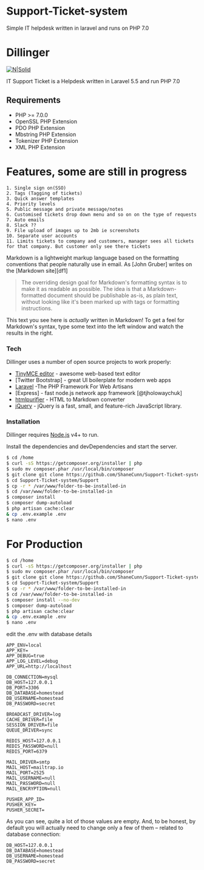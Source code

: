 # Support-Ticket-system
Simple IT helpdesk written in laravel and runs on PHP 7.0
# Dillinger

[![N|Solid](http://www.onetouchtelecare.com/images/logo1.png)](http://www.onetouchtelecare.com/)

IT Support Ticket is a Helpdesk written in Laravel 5.5 and run PHP 7.0
## Requirements
- PHP >= 7.0.0
- OpenSSL PHP Extension
- PDO PHP Extension
- Mbstring PHP Extension
- Tokenizer PHP Extension
- XML PHP Extension
#  Features, some are still in progress
    1. Single sign on(SSO)
	2. Tags (Tagging of tickets)
	3. Quick answer templates
	4. Priority levels
	5. Public message and private message/notes
	6. Customised tickets drop down menu and so on on the type of requests
	7. Auto emails
	8. Slack ??
	9. File upload of images up to 2mb ie screenshots
	10. Separate user accounts
	11. Limits tickets to company and customers, manager sees all tickets for that company. But customer only see there tickets


Markdown is a lightweight markup language based on the formatting conventions that people naturally use in email.  As [John Gruber] writes on the [Markdown site][df1]

> The overriding design goal for Markdown's
> formatting syntax is to make it as readable
> as possible. The idea is that a
> Markdown-formatted document should be
> publishable as-is, as plain text, without
> looking like it's been marked up with tags
> or formatting instructions.

This text you see here is *actually* written in Markdown! To get a feel for Markdown's syntax, type some text into the left window and watch the results in the right.

### Tech

Dillinger uses a number of open source projects to work properly:


* [TinyMCE editor](https://www.tinymce.com/) - awesome web-based text editor
* [Twitter Bootstrap] - great UI boilerplate for modern web apps
* [Laravel](https://laravel.com/) -The PHP Framework For Web Artisans
* [Express] - fast node.js network app framework [@tjholowaychuk]
* [htmlpurifier](http://htmlpurifier.org/) - HTML to Markdown converter
* [jQuery](https://jquery.com/) - jQuery is a fast, small, and feature-rich JavaScript library.



### Installation

Dillinger requires [Node.js](https://nodejs.org/) v4+ to run.

Install the dependencies and devDependencies and start the server.

```sh
$ cd /home
$ curl -sS https://getcomposer.org/installer | php
$ sudo mv composer.phar /usr/local/bin/composer
$ git clone git clone https://github.com/ShaneCunn/Support-Ticket-system.git
$ cd Support-Ticket-system/Support
$ cp -r * /var/www/folder-to-be-installed-in
$ cd /var/www/folder-to-be-installed-in
$ composer install
$ composer dump-autoload
$ php artisan cache:clear
& cp .env.example .env
$ nano .env
```
# For Production
```sh
$ cd /home
$ curl -sS https://getcomposer.org/installer | php
$ sudo mv composer.phar /usr/local/bin/composer
$ git clone git clone https://github.com/ShaneCunn/Support-Ticket-system.git
$ cd Support-Ticket-system/Support
$ cp -r * /var/www/folder-to-be-installed-in
$ cd /var/www/folder-to-be-installed-in
$ composer install --no-dev
$ composer dump-autoload
$ php artisan cache:clear
& cp .env.example .env
$ nano .env
```
edit the .env with  database details
```
APP_ENV=local
APP_KEY=
APP_DEBUG=true
APP_LOG_LEVEL=debug
APP_URL=http://localhost

DB_CONNECTION=mysql
DB_HOST=127.0.0.1
DB_PORT=3306
DB_DATABASE=homestead
DB_USERNAME=homestead
DB_PASSWORD=secret

BROADCAST_DRIVER=log
CACHE_DRIVER=file
SESSION_DRIVER=file
QUEUE_DRIVER=sync

REDIS_HOST=127.0.0.1
REDIS_PASSWORD=null
REDIS_PORT=6379

MAIL_DRIVER=smtp
MAIL_HOST=mailtrap.io
MAIL_PORT=2525
MAIL_USERNAME=null
MAIL_PASSWORD=null
MAIL_ENCRYPTION=null

PUSHER_APP_ID=
PUSHER_KEY=
PUSHER_SECRET=
```
As you can see, quite a lot of those values are empty. And, to be honest, by default you will actually need to change only a few of them – related to database connection:
```
DB_HOST=127.0.0.1
DB_DATABASE=homestead
DB_USERNAME=homestead
DB_PASSWORD=secret
```
